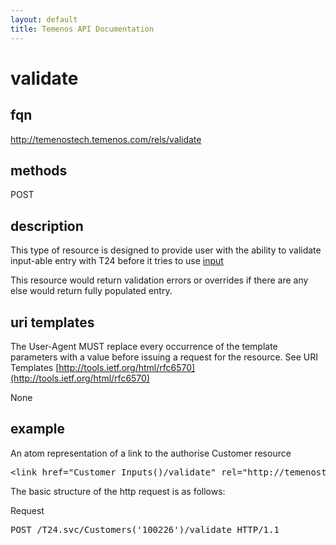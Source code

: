 ```yaml
---
layout: default
title: Temenos API Documentation
---
```


# validate

## fqn
http://temenostech.temenos.com/rels/validate

## methods
POST

## description
This type of resource is designed to provide user with the ability to validate input-able entry with T24 before it tries to use [input](../input)

This resource would return validation errors or overrides if there are any else would return fully populated entry. 


## uri templates
The User-Agent MUST replace every occurrence of the template parameters with a value before issuing a request for the resource.  See URI Templates [http://tools.ietf.org/html/rfc6570](http://tools.ietf.org/html/rfc6570)

None


## example
An atom representation of a link to the authorise Customer resource
<pre>
&lt;link href="Customer_Inputs()/validate" rel="http://temenostech.temenos.com/rels/validate" type="application/atom+xml;type=entry" title="validate enttry" hreflang="en" length="0" /&gt;
</pre>

The basic structure of the http request is as follows:

Request
<pre>
POST /T24.svc/Customers('100226')/validate HTTP/1.1
</pre>
